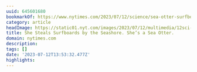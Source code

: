 ```yaml
---
uuid: 645601680
bookmarkOf: https://www.nytimes.com/2023/07/12/science/sea-otter-surfboard.html
category: article
headImage: https://static01.nyt.com/images/2023/07/12/multimedia/12sci-surfing-sea-otter-01-tvgh/12sci-surfing-sea-otter-01-tvgh-largeHorizontalJumbo.jpg
title: She Steals Surfboards by the Seashore. She’s a Sea Otter.
domain: nytimes.com
description: 
tags: []
date: '2023-07-12T13:53:32.477Z'
highlights: 
---
```



